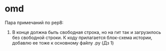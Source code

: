 # omd
Пара примечаний по pep8:
1) В конце должна быть свободная строка, но на гит так и загрузилось без свободной строки.
К коду прилагается блок-схема истории, добавлю ее тоже к основному файлу .py (Дз 1)
